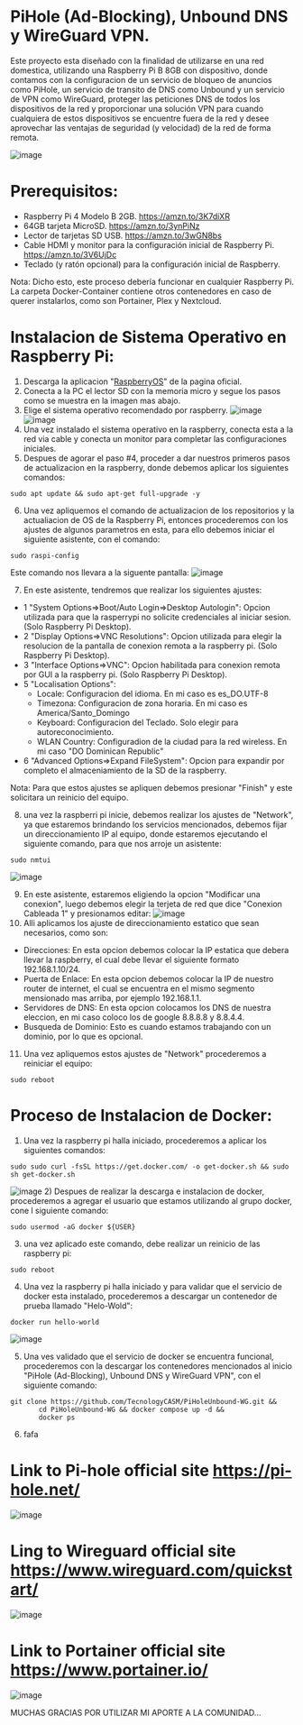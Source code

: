 # PiHole (Ad-Blocking), Unbound DNS y WireGuard VPN.
Este proyecto esta diseñado con la finalidad de utilizarse en una red domestica, utilizando una Raspberry Pi B 8GB con dispositivo, donde contamos con la configuracion de un servicio de bloqueo de anuncios como PiHole, un servicio de transito de DNS como Unbound y un servicio de VPN como WireGuard, proteger las peticiones DNS de todos los dispositivos de la red y proporcionar una solución VPN para cuando cualquiera de estos dispositivos se encuentre fuera de la red y desee aprovechar las ventajas de seguridad (y velocidad) de la red de forma remota.

![image](https://github.com/TecnologyCASM/PiHoleUnbound/assets/107158068/559e0e0e-a068-4243-ae4f-910319001b79)

# Prerequisitos:
* Raspberry Pi 4 Modelo B 2GB. https://amzn.to/3K7diXR
* 64GB tarjeta MicroSD. https://amzn.to/3ynPiNz
* Lector de tarjetas SD USB. https://amzn.to/3wGN8bs
* Cable HDMI y monitor para la configuración inicial de Raspberry Pi. https://amzn.to/3V6UjDc
* Teclado (y ratón opcional) para la configuración inicial de Raspberry.
  
Nota: Dicho esto, este proceso debería funcionar en cualquier Raspberry Pi. La carpeta Docker-Container contiene otros contenedores en caso de querer instalarlos, como son Portainer, Plex y Nextcloud.

# Instalacion de Sistema Operativo en Raspberry Pi:
1) Descarga la aplicacion "[RaspberryOS](https://www.raspberrypi.com/software/)" de la pagina oficial.
2) Conecta a la PC el lector SD con la memoria micro y segue los pasos como se muestra en la imagen mas abajo.
3) Elige el sistema operativo recomendado por raspberry.
![image](https://github.com/TecnologyCASM/PiHoleUnbound/assets/107158068/4173438b-eca6-497a-85d0-ec96bf698629)
![image](https://github.com/TecnologyCASM/PiHoleUnbound/assets/107158068/3a84ef2b-4204-4585-a62f-6c5adf6b9236)
5) Una vez instalado el sistema operativo en la raspberry, conecta esta a la red via cable y conecta un monitor para completar las configuraciones iniciales.
6) Despues de agorar el paso #4, proceder a dar nuestros primeros pasos de actualizacion en la raspberry, donde debemos aplicar los siguientes comandos:
```shell
sudo apt update && sudo apt-get full-upgrade -y
```
6) Una vez apliquemos el comando de actualizacion de los repositorios y la actualiacion de OS de la Raspberry Pi, entonces procederemos con los ajustes de algunos parametros en esta, para ello debemos iniciar el siguiente asistente, con el comando:
```shell
sudo raspi-config
```
Este comando nos llevara a la siguente pantalla:
![image](https://github.com/TecnologyCASM/PiHoleUnbound-WG/assets/107158068/c138d6d4-2f87-4468-bd1f-2c13102bac31)

7) En este asistente, tendremos que realizar los siguientes ajustes:
  *  1 "System Options=>Boot/Auto Login=>Desktop Autologin": Opcion utilizada para que la rasperrypi no solicite credenciales al iniciar sesion. (Solo Raspberry Pi Desktop).
  *  2 "Display Options=>VNC Resolutions": Opcion utilizada para elegir la resolucion de la pantalla de conexion remota a la raspberry pi. (Solo Raspberry Pi Desktop). 
  *  3 "Interface Options=>VNC": Opcion habilitada para conexion remota por GUI a la raspberry pi. (Solo Raspberry Pi Desktop).
  *  5 "Localisation Options":
      - Locale: Configuracion del idioma. En mi caso es es_DO.UTF-8
      - Timezona: Configuracion de zona horaria. En mi caso es America/Santo_Domingo
      - Keyboard: Configuracion del Teclado. Solo elegir para autoreconocimiento.
      - WLAN Country: Configuradion de la ciudad para la red wireless. En mi caso "DO Dominican Republic"
  *  6 "Advanced Options=>Expand FileSystem": Opcion para expandir por completo el almaceniamiento de la SD de la raspberry.

 Nota: Para que estos ajustes se apliquen debemos presionar "Finish" y este solicitara un reinicio del equipo.
 
8) una vez la raspberri pi inicie, debemos realizar los ajustes de "Network", ya que estaremos brindando los servicios mencionados, debemos fijar un direccionamiento IP al equipo, donde estaremos ejecutando el siguiente comando, para que nos arroje un asistente:
```shell
sudo nmtui
```
![image](https://github.com/TecnologyCASM/PiHoleUnbound-WG/assets/107158068/35b590d2-8eab-44af-9d5b-ab48f9270ff5)

9) En este asistente, estaremos eligiendo la opcion "Modificar una conexion", luego debemos elegir la terjeta de red que dice "Conexion Cableada 1" y presionamos editar:
![image](https://github.com/TecnologyCASM/PiHoleUnbound-WG/assets/107158068/cc2a65fd-be60-46c5-9aec-0b39bc97c184)
10) Alli aplicamos los ajuste de direccionamiento estatico que sean necesarios, como son:
  * Direcciones: En esta opcion debemos colocar la IP estatica que debera llevar la raspberry, el cual debe llevar el siguiente formato 192.168.1.10/24.
  * Puerta de Enlace: En esta opcion debemos colocar la IP de nuestro router de internet, el cual se encuentra en el mismo segmento mensionado mas arriba, por ejemplo 192.168.1.1.
  * Servidores de DNS: En esta opcion colocamos los DNS de nuestra eleccion, en mi caso coloco los de google 8.8.8.8 y 8.8.4.4.
  * Busqueda de Dominio: Esto es cuando estamos trabajando con un dominio, por lo que es opcional.
11)  Una vez apliquemos estos ajustes de "Network" procederemos a reiniciar el equipo:
```shell
sudo reboot
```
# Proceso de Instalacion de Docker: 
1) Una vez la raspberry pi halla iniciado, procederemos a aplicar los siguientes comandos:
```shell
sudo sudo curl -fsSL https://get.docker.com/ -o get-docker.sh && sudo sh get-docker.sh
```
![image](https://github.com/TecnologyCASM/PiHoleUnbound-WG/assets/107158068/31713a4b-a865-4850-beda-0032ba4bbfc2)
2) Despues de realizar la descarga e instalacion de docker, procederemos a agregar el usuario que estamos utilizando al grupo docker, cone l siguiente comando:
```shell
sudo usermod -aG docker ${USER}
```
3) una vez aplicado este comando, debe realizar un reinicio de las raspberry pi:
```shell
sudo reboot
```
4) Una vez la raspberry pi halla iniciado y para validar que el servicio de docker esta instalado, procederemos a descargar un contenedor de prueba llamado "Helo-Wold":
```shell
docker run hello-world
```
![image](https://github.com/TecnologyCASM/PiHoleUnbound-WG/assets/107158068/58f35f2b-9c35-4381-8186-8f37298e170a)

5) Una ves validado que el servicio de docker se encuentra funcional, procederemos con la descargar los contenedores mencionados al inicio "PiHole (Ad-Blocking), Unbound DNS y WireGuard VPN", con el siguiente comando:
```shell
git clone https://github.com/TecnologyCASM/PiHoleUnbound-WG.git &&
       cd PiHoleUnbound-WG && docker compose up -d &&
       docker ps
```


6) fafa


# Link to Pi-hole official site https://pi-hole.net/
![image](https://github.com/TecnologyCASM/PiHoleUnbound/assets/107158068/c0177465-14c0-4fd7-af6a-fc1b355c84af)

# Ling to Wireguard official site https://www.wireguard.com/quickstart/
![image](https://github.com/TecnologyCASM/PiHoleUnbound/assets/107158068/abea8b26-16e6-4af6-92b3-8a8d9f24ba02)

# Link to Portainer official site https://www.portainer.io/
![image](https://github.com/TecnologyCASM/PiHoleUnbound/assets/107158068/afcc9c35-a15b-4ea3-8fe8-f29f6be312d2)

MUCHAS GRACIAS POR UTILIZAR MI APORTE A LA COMUNIDAD...
